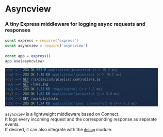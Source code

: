 # Asyncview

### A tiny Express middleware for logging async requests and responses

```js
const express = require('express')
const asyncview = require('asyncview')

const app = express()
app.use(asyncview)
```

![Preview](./assets/preview.jpg)

`asyncview` is a lightweight middleware based on Connect.  
It logs every incoming request and the corresponding response as separate events.  
If desired, it can also integrate with the [`debug`](https://github.com/visionmedia/debug#readme) module.
